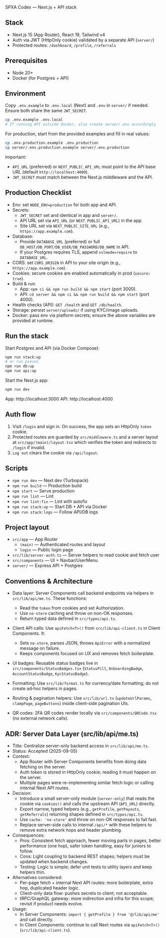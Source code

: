 SPXA Codex — Next.js + API stack

## Stack
- Next.js 15 (App Router), React 19, Tailwind v4
- Auth via JWT (HttpOnly cookie) validated by a separate API (`server/`)
- Protected routes: `/dashboard`, `/profile`, `/referrals`

## Prerequisites
- Node 20+
- Docker (for Postgres + API)

## Environment
Copy `.env.example` to `.env.local` (Next) and `.env` in `server/` if needed. Ensure both share the same `JWT_SECRET`.

```bash
cp .env.example .env.local
# If running API outside docker, also create server/.env accordingly
```

For production, start from the provided examples and fill in real values:

```bash
cp .env.production.example .env.production
cp server/.env.production.example server/.env.production
```

Important:
- `API_URL` (preferred) or `NEXT_PUBLIC_API_URL` must point to the API base URL (default `http://localhost:4000`).
- `JWT_SECRET` must match between the Next.js middleware and the API.

## Production Checklist

- Env: set `NODE_ENV=production` for both app and API.
- Secrets:
  - `JWT_SECRET` set and identical in app and `server/`.
  - API URL set via `API_URL` (or `NEXT_PUBLIC_API_URL`) in the app.
  - Site URL set via `NEXT_PUBLIC_SITE_URL` (e.g., `https://app.example.com`).
- Database:
  - Provide `DATABASE_URL` (preferred) or full `DB_HOST/DB_PORT/DB_USER/DB_PASSWORD/DB_NAME` in API.
  - If your Postgres requires TLS, append `sslmode=require` to `DATABASE_URL`.
- CORS: set `CORS_ORIGIN` in API to your site origin (e.g., `https://app.example.com`).
- Cookies: secure cookies are enabled automatically in prod (`secure: true`).
- Build & run:
  - App: `npm ci && npm run build && npm start` (port 3000).
  - API: `cd server && npm ci && npm run build && npm start` (port 4000).
- Health checks (API): `GET /health` and `GET /db/health`.
- Storage: persist `server/uploads/` if using KYC/image uploads.
- Docker: pass env via platform secrets; ensure the above variables are provided at runtime.

## Run the stack

Start Postgres and API (via Docker Compose):

```bash
npm run stack:up
# or run pieces
npm run db:up
npm run api:up
```

Start the Next.js app:

```bash
npm run dev
```

App: http://localhost:3000
API: http://localhost:4000

## Auth flow
1) Visit `/login` and sign in. On success, the app sets an HttpOnly `token` cookie.
2) Protected routes are guarded by `src/middleware.ts` and a server layout at `src/app/(main)/layout.tsx` which verifies the token and redirects to `/login` if invalid.
3) `Log out` clears the cookie via `/api/logout`.

## Scripts
- `npm run dev` — Next dev (Turbopack)
- `npm run build` — Production build
- `npm start` — Serve production
- `npm run lint` — Lint
- `npm run lint:fix` — Lint with autofix
- `npm run stack:up` — Start DB + API via Docker
- `npm run stack:logs` — Follow API/DB logs

## Project layout
- `src/app` — App Router
  - `(main)` — Authenticated routes and layout
  - `login` — Public login page
- `src/lib/server-auth.ts` — Server helpers to read cookie and fetch user
- `src/components` — UI + Navbar/UserMenu
- `server/` — Express API + Postgres

## Conventions & Architecture

- Data layer: Server Components call backend endpoints via helpers in `src/lib/api/me.ts`. These functions:
  - Read the `token` from cookies and set Authorization.
  - Use `no-store` caching and throw on non-OK responses.
  - Return typed data defined in `src/types/api.ts`.

- Client API calls: Use `apiFetch<T>()` from `src/lib/api-client.ts` in Client Components. It:
  - Sets `no-store`, parses JSON, throws `ApiError` with a normalized message on failure.
  - Keeps components focused on UX and removes fetch boilerplate.

- UI badges: Reusable status badges live in `src/components/StatusBadges.tsx` (`StatusPill`, `OnboardingBadge`, `AccountStatusBadge`, `KycStatusBadge`).

- Formatting: Use `src/lib/format.ts` for currency/date formatting; do not create ad‑hoc helpers in pages.

- Routing & pagination helpers: Use `src/lib/url.ts` (`updateUrlParams`, `clampPage`, `pageButtons`) inside client-side pagination UIs.

- QR codes: 2FA QR codes render locally via `src/components/QRCode.tsx` (no external network calls).

## ADR: Server Data Layer (src/lib/api/me.ts)

- Title: Centralize server-only backend access in `src/lib/api/me.ts`.
- Status: Accepted (2025-09-05)
- Context:
  - App Router with Server Components benefits from doing data fetching on the server.
  - Auth token is stored in HttpOnly cookie; reading it must happen on the server.
  - Multiple pages were re-implementing similar fetch logic or calling internal Next API routes.
- Decision:
  - Introduce a small server-only module (`server-only`) that reads the cookie via `cookies()` and calls the upstream API (`API_URL`) directly.
  - Export narrow, typed helpers (e.g., `getProfile`, `getPayouts`, `getReferrals`) returning shapes defined in `src/types/api.ts`.
  - Use `cache: 'no-store'` and throw on non-OK responses to fail fast.
  - Replace server-side calls to internal `/api/*` with these helpers to remove extra network hops and header plumbing.
- Consequences:
  - Pros: Consistent fetch approach, fewer moving parts in pages, better performance (one hop), safer token handling, easy for juniors to follow.
  - Cons: Light coupling to backend REST shapes; helpers must be updated when backend changes.
  - Testing: Logic is simple; defer unit tests to utility layers and keep helpers thin.
- Alternatives considered:
  - Per-page fetch + internal Next API routes: more boilerplate, extra hop, duplicated header logic.
  - Client-only data flow: pushes secrets to client; not acceptable.
  - tRPC/GraphQL gateway: more indirection and infra for this scope; revisit if product needs evolve.
- Usage:
  - In Server Components: `import { getProfile } from '@/lib/api/me'` and call directly.
  - In Client Components: continue to call Next routes via `apiFetch<T>()` (`src/lib/api-client.ts`).
